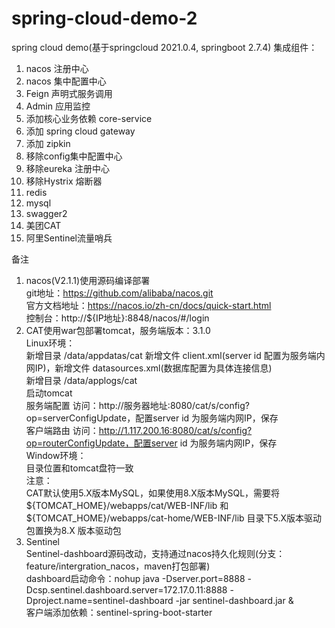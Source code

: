 # spring-cloud-demo-2
spring cloud demo(基于springcloud 2021.0.4, springboot 2.7.4)
集成组件：
1. nacos 注册中心
2. nacos 集中配置中心
3. Feign 声明式服务调用
4. Admin 应用监控
5. 添加核心业务依赖 core-service
6. 添加 spring cloud gateway
7. 添加 zipkin
8. 移除config集中配置中心
9. 移除eureka 注册中心
10. 移除Hystrix 熔断器
11. redis
12. mysql
13. swagger2
14. 美团CAT
15. 阿里Sentinel流量哨兵


备注
1. nacos(V2.1.1)使用源码编译部署 <br>
  git地址：https://github.com/alibaba/nacos.git <br>
  官方文档地址：https://nacos.io/zh-cn/docs/quick-start.html <br>
  控制台：http://${IP地址}:8848/nacos/#/login
2. CAT使用war包部署tomcat，服务端版本：3.1.0 <br>
  Linux环境： <br>
    新增目录 /data/appdatas/cat  新增文件 client.xml(server id 配置为服务端内网IP)，新增文件 datasources.xml(数据库配置为具体连接信息) <br>
    新增目录 /data/applogs/cat <br>
    启动tomcat <br>
    服务端配置 访问：http://服务器地址:8080/cat/s/config?op=serverConfigUpdate，配置server id 为服务端内网IP，保存 <br>
    客户端路由 访问：http://1.117.200.16:8080/cat/s/config?op=routerConfigUpdate，配置server id 为服务端内网IP，保存 <br>
  Window环境： <br>
    目录位置和tomcat盘符一致 <br>
  注意： <br>
    CAT默认使用5.X版本MySQL，如果使用8.X版本MySQL，需要将${TOMCAT_HOME}/webapps/cat/WEB-INF/lib 和 ${TOMCAT_HOME}/webapps/cat-home/WEB-INF/lib 目录下5.X版本驱动包置换为8.X     版本驱动包 <br>
 3. Sentinel <br>
 Sentinel-dashboard源码改动，支持通过nacos持久化规则(分支：feature/intergration_nacos，maven打包部署) <br>
 dashboard启动命令：nohup java -Dserver.port=8888 -Dcsp.sentinel.dashboard.server=172.17.0.11:8888 -Dproject.name=sentinel-dashboard -jar sentinel-dashboard.jar &  <br>
 客户端添加依赖：sentinel-spring-boot-starter
 
    
